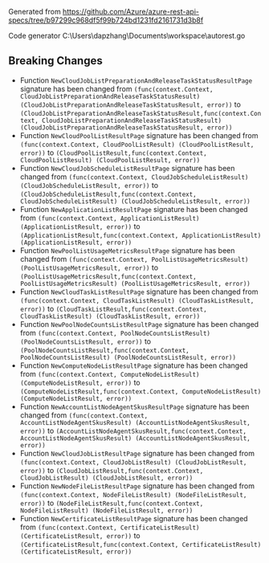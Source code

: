 
Generated from https://github.com/Azure/azure-rest-api-specs/tree/b97299c968df5f99b724bd1231fd2161731d3b8f

Code generator C:\Users\dapzhang\Documents\workspace\autorest.go

## Breaking Changes

- Function `NewCloudJobListPreparationAndReleaseTaskStatusResultPage` signature has been changed from `(func(context.Context, CloudJobListPreparationAndReleaseTaskStatusResult) (CloudJobListPreparationAndReleaseTaskStatusResult, error))` to `(CloudJobListPreparationAndReleaseTaskStatusResult,func(context.Context, CloudJobListPreparationAndReleaseTaskStatusResult) (CloudJobListPreparationAndReleaseTaskStatusResult, error))`
- Function `NewCloudPoolListResultPage` signature has been changed from `(func(context.Context, CloudPoolListResult) (CloudPoolListResult, error))` to `(CloudPoolListResult,func(context.Context, CloudPoolListResult) (CloudPoolListResult, error))`
- Function `NewCloudJobScheduleListResultPage` signature has been changed from `(func(context.Context, CloudJobScheduleListResult) (CloudJobScheduleListResult, error))` to `(CloudJobScheduleListResult,func(context.Context, CloudJobScheduleListResult) (CloudJobScheduleListResult, error))`
- Function `NewApplicationListResultPage` signature has been changed from `(func(context.Context, ApplicationListResult) (ApplicationListResult, error))` to `(ApplicationListResult,func(context.Context, ApplicationListResult) (ApplicationListResult, error))`
- Function `NewPoolListUsageMetricsResultPage` signature has been changed from `(func(context.Context, PoolListUsageMetricsResult) (PoolListUsageMetricsResult, error))` to `(PoolListUsageMetricsResult,func(context.Context, PoolListUsageMetricsResult) (PoolListUsageMetricsResult, error))`
- Function `NewCloudTaskListResultPage` signature has been changed from `(func(context.Context, CloudTaskListResult) (CloudTaskListResult, error))` to `(CloudTaskListResult,func(context.Context, CloudTaskListResult) (CloudTaskListResult, error))`
- Function `NewPoolNodeCountsListResultPage` signature has been changed from `(func(context.Context, PoolNodeCountsListResult) (PoolNodeCountsListResult, error))` to `(PoolNodeCountsListResult,func(context.Context, PoolNodeCountsListResult) (PoolNodeCountsListResult, error))`
- Function `NewComputeNodeListResultPage` signature has been changed from `(func(context.Context, ComputeNodeListResult) (ComputeNodeListResult, error))` to `(ComputeNodeListResult,func(context.Context, ComputeNodeListResult) (ComputeNodeListResult, error))`
- Function `NewAccountListNodeAgentSkusResultPage` signature has been changed from `(func(context.Context, AccountListNodeAgentSkusResult) (AccountListNodeAgentSkusResult, error))` to `(AccountListNodeAgentSkusResult,func(context.Context, AccountListNodeAgentSkusResult) (AccountListNodeAgentSkusResult, error))`
- Function `NewCloudJobListResultPage` signature has been changed from `(func(context.Context, CloudJobListResult) (CloudJobListResult, error))` to `(CloudJobListResult,func(context.Context, CloudJobListResult) (CloudJobListResult, error))`
- Function `NewNodeFileListResultPage` signature has been changed from `(func(context.Context, NodeFileListResult) (NodeFileListResult, error))` to `(NodeFileListResult,func(context.Context, NodeFileListResult) (NodeFileListResult, error))`
- Function `NewCertificateListResultPage` signature has been changed from `(func(context.Context, CertificateListResult) (CertificateListResult, error))` to `(CertificateListResult,func(context.Context, CertificateListResult) (CertificateListResult, error))`


